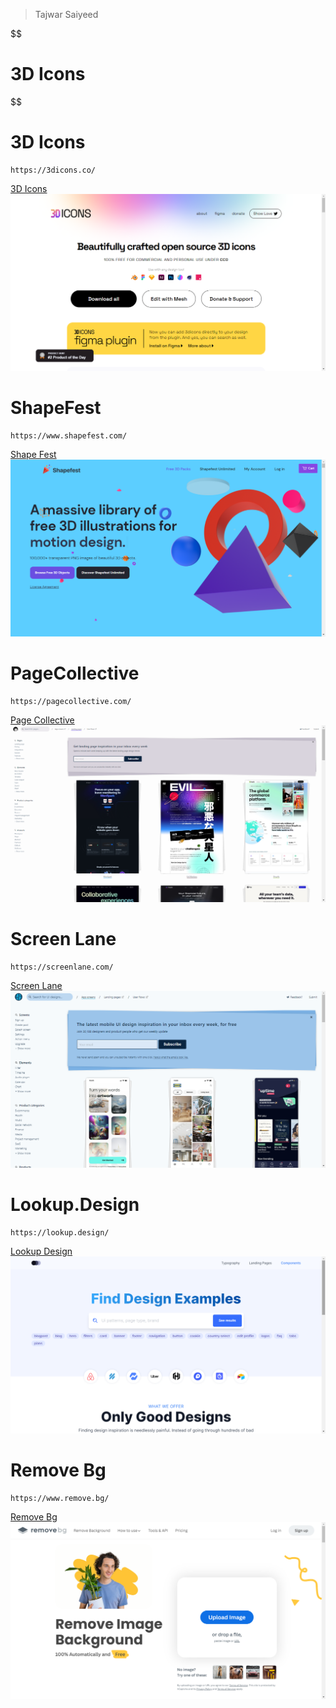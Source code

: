 > Tajwar Saiyeed

$$
# 3D Icons
$$

# 3D Icons

```
https://3dicons.co/
```

[3D Icons](https://3dicons.co/)
![3D Icons](website/3dicons.png)

# ShapeFest

```
https://www.shapefest.com/
```

[Shape Fest](https://www.shapefest.com/)
![Shape Fest](website/shapefest.png)

# PageCollective

```
https://pagecollective.com/
```

[Page Collective](https://pagecollective.com/)
![Page Collective](website/pagecollective.png)

# Screen Lane

```
https://screenlane.com/
```

[Screen Lane](https://screenlane.com/)
![Screen Lane](website/screenlane.png)

# Lookup.Design

```
https://lookup.design/
```

[Lookup Design](https://lookup.design/)
![Lookup Design](website/lookupDesign.png)

# Remove Bg

```
https://www.remove.bg/
```

[Remove Bg](https://www.remove.bg/)
![removeBg](website/removebg.png)
